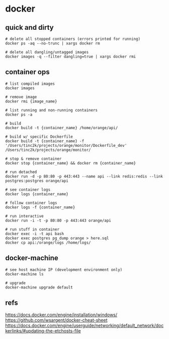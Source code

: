# docker

## quick and dirty
```
# delete all stopped containers (errors printed for running)
docker ps -aq --no-trunc | xargs docker rm

# delete all dangling/untagged images
docker images -q --filter dangling=true | xargs docker rmi
```

## container ops
```
# list compiled images
docker images

# remove image
docker rmi {image_name}

# list running and non-running containers
docker ps -a

# build
docker build -t {container_name} /home/orange/api/

# build w/ specific Dockerfile
docker build -t {container_name} -f '/Users/tinc2k/projects/orange/monitor/Dockerfile_dev' /Users/tinc2k/projects/orange/monitor/

# stop & remove container
docker stop {container_name} && docker rm {container_name}

# run detached
docker run -d -p 80:80 -p 443:443 --name api --link redis:redis --link postgres:postgres orange/api

# see container logs
docker logs {container_name}

# follow container logs
docker logs -f {container_name}

# run interactive
docker run -i -t -p 80:80 -p 443:443 orange/api

# run stuff in container
docker exec -i -t api bash
docker exec postgres pg_dump orange > here.sql
docker cp api:/orange/logs /home/logs/

```


## docker-machine
```
# see host machine IP (development environment only)
docker-machine ls

# upgrade
docker-machine upgrade default
```


## refs
https://docs.docker.com/engine/installation/windows/
https://github.com/wsargent/docker-cheat-sheet
https://docs.docker.com/engine/userguide/networking/default_network/dockerlinks/#updating-the-etchosts-file
